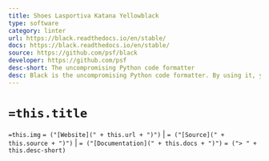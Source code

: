 ```yaml
---
title: Shoes Lasportiva Katana Yellowblack
type: software
category: linter
url: https://black.readthedocs.io/en/stable/
docs: https://black.readthedocs.io/en/stable/
source: https://github.com/psf/black
developer: https://github.com/psf
desc-short: The uncompromising Python code formatter
desc: Black is the uncompromising Python code formatter. By using it, you agree to cede control over minutiae of hand-formatting. In return, Black gives you speed, determinism, and freedom from pycodestyle nagging about formatting. You will save time and mental energy for more important matters.Blackened code looks the same regardless of the project you're reading. Formatting becomes transparent after a while and you can focus on the content instead.Black makes code review faster by producing the smallest diffs possible.Try it out now using the Black Playground. Watch the PyCon 2019 talk to learn more.
---
```

# `=this.title`

`=this.img` `= ("[Website](" + this.url + ")")` |  `= ("[Source](" + this.source + ")")` | `= ("[Documentation](" + this.docs + ")")`
`= ("> " + this.desc-short)`
